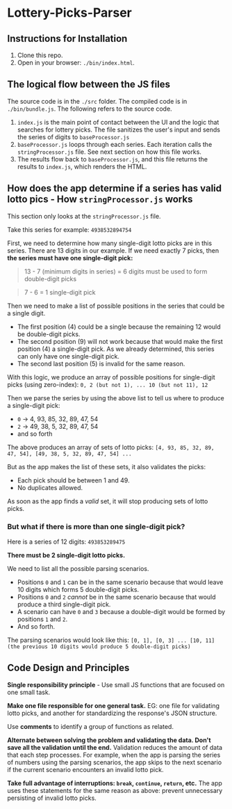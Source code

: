 # Lottery-Picks-Parser

## Instructions for Installation
1. Clone this repo.
2. Open in your browser: `./bin/index.html`.

## The logical flow between the JS files

The source code is in the `./src` folder. The compiled code is in `./bin/bundle.js`. The following refers to the source code.

1. `index.js` is the main point of contact between the UI and the logic that searches for lottery picks. The file sanitizes the user's input and sends the series of digits to `baseProcessor.js`
2. `baseProcessor.js` loops through each series. Each iteration calls the `stringProcessor.js` file. See next section on how this file works.
3. The results flow back to `baseProcessor.js`, and this file returns the results to `index.js`, which renders the HTML.

## How does the app determine if a series has valid lotto pics - How `stringProcessor.js` works

This section only looks at the `stringProcessor.js` file.

Take this series for example:
`4938532894754`

First, we need to determine how many single-digit lotto picks are in this series. There are 13 digits in our example. If we need exactly 7 picks, then **the series must have one single-digit pick:**

> 13 - 7 (minimum digits in series) = 6 digits must be used to form double-digit picks

> 7 - 6 = 1 single-digit pick

Then we need to make a list of possible positions in the series that could be a single digit.

* The first position (4) could be a single because the remaining 12 would be double-digit picks.
* The second position (9) will not work because that would make the first position (4) a single-digit pick. As we already determined, this series can only have one single-digit pick.
* The second last position (5) is invalid for the same reason.

With this logic, we produce an array of possible positions for single-digit picks (using zero-index): `0, 2 (but not 1), ... 10 (but not 11), 12`

Then we parse the series by using the above list to tell us where to produce a single-digit pick:

* `0` -> 4, 93, 85, 32, 89, 47, 54
* `2` -> 49, 38, 5, 32, 89, 47, 54
* and so forth

The above produces an array of sets of lotto picks:
`[4, 93, 85, 32, 89, 47, 54], [49, 38, 5, 32, 89, 47, 54] ...`

But as the app makes the list of these sets, it also validates the picks:

* Each pick should be between 1 and 49.
* No duplicates allowed.

As soon as the app finds a _valid_ set, it will stop producing sets of lotto picks.

### But what if there is more than one single-digit pick?

Here is a series of 12 digits: `493853289475`

**There must be 2 single-digit lotto picks.**

We need to list all the possible parsing scenarios.

* Positions `0` and `1` can be in the same scenario because that would leave 10 digits which forms 5 double-digit picks.
* Positions `0` and `2` _cannot_ be in the same scenario because that would produce a third single-digit pick.
* A scenario can have `0` and `3` because a double-digit would be formed by positions `1` and `2`.
* And so forth.

The parsing scenarios would look like this:
`[0, 1], [0, 3] ... [10, 11] (the previous 10 digits would produce 5 double-digit picks)`

## Code Design and Principles

**Single responsibility principle** - Use small JS functions that are focused on one small task.

**Make one file responsible for one general task.** EG: one file for validating lotto picks, and another for standardizing the response's JSON structure.

Use **comments** to identify a group of functions as related.

**Alternate between solving the problem and validating the data. Don't save all the validation until the end.** Validation reduces the amount of data that each step processes. For example, when the app is parsing the series of numbers using the parsing scenarios, the app skips to the next scenario if the current scenario encounters an invalid lotto pick.

**Take full advantage of interruptions: `break`, `continue`, `return`, etc.** The app uses these statements for the same reason as above: prevent unnecessary persisting of invalid lotto picks.